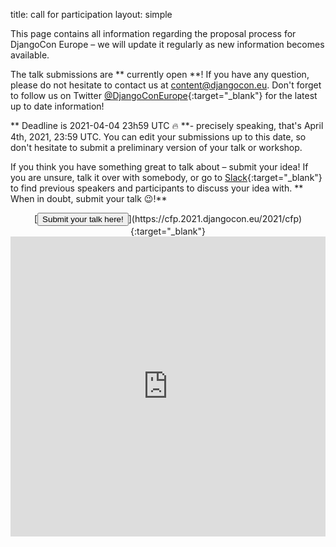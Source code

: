 title: call for participation
layout: simple

This page contains all information regarding the proposal process for DjangoCon Europe – we will update it regularly as new information becomes available.

The talk submissions are ** currently open **! If you have any question, please do not hesitate to contact us at [content@djangocon.eu](mailto:content@djangocon.eu). Don't forget to follow us on Twitter [@DjangoConEurope](https://twitter.com/djangoconeurope){:target="_blank"} for the latest up to date information!

** Deadline is 2021-04-04 23h59 UTC 🔥 **- precisely speaking, that's April 4th, 2021, 23:59 UTC. You can edit your submissions up to this date, so don't hesitate to submit a preliminary version of your talk or workshop.

If you think you have something great to talk about – submit your idea! If you are unsure, talk it over with somebody, or go to [Slack](https://t.co/x6X7ylIq3k){:target="_blank"} to find previous speakers and participants to discuss your idea with. ** When in doubt, submit your talk 😉!**

<center>[<button class="btn">Submit your talk here!</button>](https://cfp.2021.djangocon.eu/2021/cfp){:target="_blank"}</center>

<iframe width="100%" height="480" src="https://www.youtube.com/embed/4rsL974kwsE" frameborder="0" allow="accelerometer; autoplay; clipboard-write; encrypted-media; gyroscope; picture-in-picture" allowfullscreen></iframe>